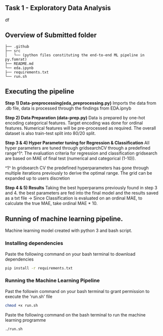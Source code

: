 ## Task 1 - Exploratory Data Analysis
df
## Overview of Submitted folder
```
├── .github
├── src
│   └── (python files constituting the end-to-end ML pipeline in py.fomrat)
├── README.md
└── eda.ipynb
├── requirements.txt
└── run.sh
```
## Executing the pipeline
**Step 1) Data-preprocessing(eda_preprocessing.py)**
Imports the data from .db file, data is processed through the findings from EDA.ipnyb

**Step 2) Data Preparation (data-prep.py)**
Data is prepared by one-hot encoding categorical features. Target encoding was done for ordinal features. Numerical features will be pre-processed as required. The overall dataset is also train-test split into 80/20 split.

**Step 3 & 4) Hyper Parameter tuning for Regression & Classification**
All hyper parameters are tuned through gridsearchCV through a predefined range^1^.
The evaluation criteria for regression and classification gridsearch are based on MAE of final test (numerical and categorical (1-10)).

 ^1^ In gridsearch CV the predefined hyperparameters has gone through multiple iterations previously to derive the optimal range. The grid can be expanded up to users discretion

**Step 4 & 5) Results**
Taking the best hyperparams previously found in step 3 and 4. the best parameters are fed into the final model and the results saved as a txt file
-> Since Classification is evaluated on an ordinal MAE, to calculate the true MAE, take ordinal MAE * 10.

## Running of machine learning pipeline.
Machine learning model created with python 3 and bash script.
### Installing dependencies
Paste the following command on your bash terminal to download dependencies
```sh
pip install -r requirements.txt
```
### Running the Machine Learning Pipeline
Past the followin command on your bash terminal to grant permission to execute the 'run.sh' file
```sh
chmod +x run.sh
```
Paste the following command on the bash terminal to run the machine learning programme
```sh
./run.sh
```




